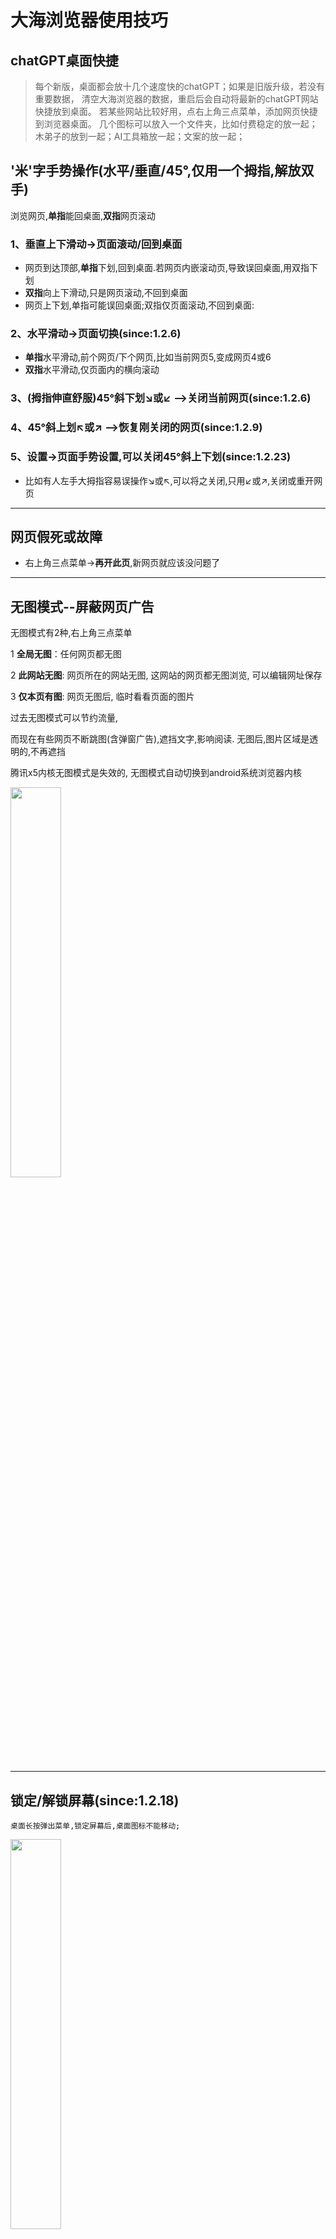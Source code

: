 # 大海浏览器使用技巧


## chatGPT桌面快捷

> 每个新版，桌面都会放十几个速度快的chatGPT；如果是旧版升级，若没有重要数据，
	清空大海浏览器的数据，重启后会自动将最新的chatGPT网站快捷放到桌面。
	若某些网站比较好用，点右上角三点菜单，添加网页快捷到浏览器桌面。
	几个图标可以放入一个文件夹，比如付费稳定的放一起；木弟子的放到一起；AI工具箱放一起；文案的放一起；


## '米'字手势操作(水平/垂直/45°,仅用一个拇指,解放双手)

浏览网页,**单指**能回桌面,**双指**网页滚动

### 1、垂直上下滑动->页面滚动/回到桌面

- 网页到达顶部,**单指**下划,回到桌面.若网页内嵌滚动页,导致误回桌面,用双指下划
- **双指**向上下滑动,只是网页滚动,不回到桌面
- 网页上下划,单指可能误回桌面;双指仅页面滚动,不回到桌面:

### 2、水平滑动->页面切换(since:1.2.6)

- **单指**水平滑动,前个网页/下个网页,比如当前网页5,变成网页4或6
- **双指**水平滑动,仅页面内的横向滚动

### 3、(拇指伸直舒服)45°斜下划↘或↙ -->关闭当前网页(since:1.2.6)

### 4、45°斜上划↖或↗ -->恢复刚关闭的网页(since:1.2.9)

### 5、设置->页面手势设置,可以关闭45°斜上下划(since:1.2.23)
- 比如有人左手大拇指容易误操作↘或↖,可以将之关闭,只用↙或↗,关闭或重开网页

****

## 网页假死或故障

* 右上角三点菜单->**再开此页**,新网页就应该没问题了

****

## 无图模式--屏蔽网页广告

无图模式有2种,右上角三点菜单

1 **全局无图**：任何网页都无图

2 **此网站无图**: 网页所在的网站无图, 这网站的网页都无图浏览, 可以编辑网址保存

3 **仅本页有图**: 网页无图后, 临时看看页面的图片

过去无图模式可以节约流量,

而现在有些网页不断跳图(含弹窗广告),遮挡文字,影响阅读. 无图后,图片区域是透明的,不再遮挡

腾讯x5内核无图模式是失效的, 无图模式自动切换到android系统浏览器内核

<div align="left"><img src="https://cdn.dahai123.top/dhb/pic/4-3_800.jpg" width="40%"></div>

****

## 锁定/解锁屏幕(since:1.2.18)

	桌面长按弹出菜单,锁定屏幕后,桌面图标不能移动;

<div align="left"><img src="	https://cdn.dahai123.top/dhb/pic/sdpm_t.png" width="40%"></div>

****

[chatGPT导航,收录60个chatGPT  https://www.dahai123.top/](https://www.dahai123.top)

[大海浏览器使用指南  https://gitee.com/boomer001/dahai-browser/blob/master/README.md](https://gitee.com/boomer001/dahai-browser/blob/master/README.md)

[国内应用市场对个人APP开发者友好度评测](https://gitee.com/boomer001/dahai-browser/blob/master/app-market-evaluate.md) 
记录一下上架的经历


[大海浏览器下载  https://www.123pan.com/s/Wa9bVv-ohQrh.html](https://www.123pan.com/s/Wa9bVv-ohQrh.html)

[旧版app合集 https://www.123pan.com/s/Wa9bVv-waQrh.html](https://www.123pan.com/s/Wa9bVv-waQrh.html)

[更新日志](https://gitee.com/boomer001/dahai-browser/blob/master/changelog.md)

其他的开发好了,陆续放上来 20230327